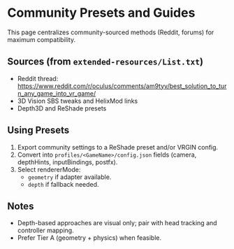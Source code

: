 # Community Presets and Guides

This page centralizes community-sourced methods (Reddit, forums) for maximum compatibility.

## Sources (from `extended-resources/List.txt`)
- Reddit thread: https://www.reddit.com/r/oculus/comments/am9tyv/best_solution_to_turn_any_game_into_vr_game/
- 3D Vision SBS tweaks and HelixMod links
- Depth3D and ReShade presets

## Using Presets
1. Export community settings to a ReShade preset and/or VRGIN config.
2. Convert into `profiles/<GameName>/config.json` fields (camera, depthHints, inputBindings, postfx).
3. Select rendererMode:
   - `geometry` if adapter available.
   - `depth` if fallback needed.

## Notes
- Depth-based approaches are visual only; pair with head tracking and controller mapping.
- Prefer Tier A (geometry + physics) when feasible.
